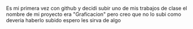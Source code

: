 Es mi primera vez con github y decidi subir uno de mis trabajos de clase el nombre de mi proyecto era "Graficacion" pero creo que no lo subi 
como deveria haberlo subido espero les sirva de algo
